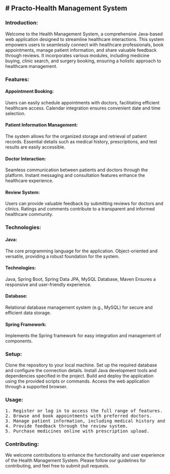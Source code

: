 <h2># Practo-Health Management System</h2>

<h3>Introduction:</h3>

Welcome to the Health Management System, a comprehensive Java-based web application designed to streamline healthcare interactions. This system empowers users to seamlessly connect with healthcare professionals, book appointments, manage patient information, and share valuable feedback through reviews. It incorporates various modules, including medicine buying, clinic search, and surgery booking, ensuring a holistic approach to healthcare management.

<h3>Features:</h3>

<h4>Appointment Booking:</h4>
Users can easily schedule appointments with doctors, facilitating efficient healthcare access.
Calendar integration ensures convenient date and time selection.

<h4>Patient Information Management:</h4>
The system allows for the organized storage and retrieval of patient records.
Essential details such as medical history, prescriptions, and test results are easily accessible.

<h4>Doctor Interaction:</h4>
Seamless communication between patients and doctors through the platform.
Instant messaging and consultation features enhance the healthcare experience.

<h4>Review System:</h4>
Users can provide valuable feedback by submitting reviews for doctors and clinics.
Ratings and comments contribute to a transparent and informed healthcare community.

<h3>Technologies:</h3>
<h4>Java:</h4>
The core programming language for the application.
Object-oriented and versatile, providing a robust foundation for the system.

<h4>Technologies:</h4>
Java, Spring Boot, Spring Data JPA, MySQL Database, Maven
Ensures a responsive and user-friendly experience.

<h4>Database:</h4>
Relational database management system (e.g., MySQL) for secure and efficient data storage.

<h4>Spring Framework:</h4>
Implements the Spring framework for easy integration and management of components.

<h3>Setup:</h3>
Clone the repository to your local machine.
Set up the required database and configure the connection details.
Install Java development tools and dependencies specified in the project.
Build and deploy the application using the provided scripts or commands.
Access the web application through a supported browser.

<h3>Usage:</h3>
<pre>1. Register or log in to access the full range of features.
2. Browse and book appointments with preferred doctors.
3. Manage patient information, including medical history and prescriptions.
4. Provide feedback through the review system.
5. Purchase medicines online with prescription upload.</pre>

<h3>Contributing:</h3>
We welcome contributions to enhance the functionality and user experience of the Health Management System. Please follow our guidelines for contributing, and feel free to submit pull requests.
